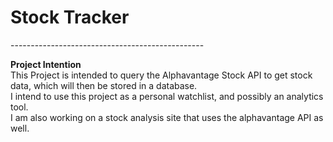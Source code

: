 <h1>Stock Tracker</h1>
------------------------------------------------

**Project Intention**\
This Project is intended to query the Alphavantage Stock API to get stock data, which will then be stored in a database. \
I intend to use this project as a personal watchlist, and possibly an analytics tool. \
I am also working on a stock analysis site that uses the alphavantage API as well.